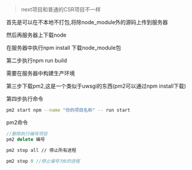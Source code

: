 > next项目和普通的CSR项目不一样

首先是可以在不本地不打包,将除node_module外的源码上传到服务器

然后再服务器上下载node

在服务器中执行npm install 下载node_module包

第二步执行npm run  build

需要在服务器中构建生产环境

第三步下载pm2,这是一个类似于uwsgi的东西(pm2可以通过npm install下载)

第四步执行命令

```bash
pm2 start npm --name "你的项目名称" -- run start
```



pm2命令

```js
//删除执行编号项目
pm2 delete 编号
```

```bash
pm2 stop all // 停止所有进程
```

```js
pm2 stop 0 //停止编号为0的进程
```

